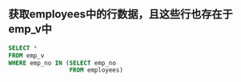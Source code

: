 ## 获取employees中的行数据，且这些行也存在于emp_v中
```SQL
SELECT *
FROM emp_v
WHERE emp_no IN (SELECT emp_no
                 FROM employees)
```